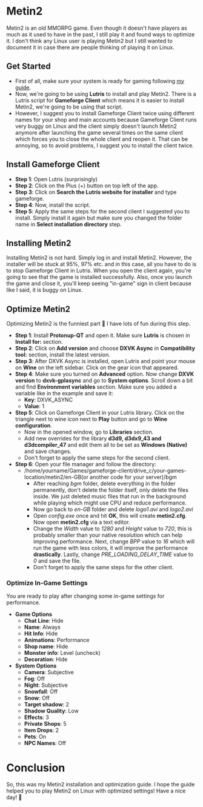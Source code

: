 # Metin2
Metin2 is an old MMORPG game. Even though it doesn't have players as much as it used to have in the past, I still play it and found ways to optimize it. I don't think any Linux user is playing Metin2 but I still wanted to document it in case there are people thinking of playing it on Linux.
## Get Started
- First of all, make sure your system is ready for gaming following [my guide](https://github.com/citloveslinux/Linux-Gaming-Guide/blob/main/1-Prepare-Your-System.md).
- Now, we're going to be using **Lutris** to install and play Metin2. There is a Lutris script for **Gameforge Client** which means it is easier to install Metin2, we're going to be using that script.
- However, I suggest you to install Gameforge Client twice using different names for your shop and main accounts because Gameforge Client runs very buggy on Linux and the client simply doesn't launch Metin2 anymore after launching the game several times on the same client which forces you to close the whole client and reopen it. That can be annoying, so to avoid problems, I suggest you to install the client twice.
## Install Gameforge Client
- **Step 1**: Open Lutris (surprisingly)
- **Step 2**: Click on the Plus (+) button on top left of the app.
- **Step 3**: Click on **Search the Lutris website for installer** and type gameforge.
- **Step 4**: Now, install the script.
- **Step 5**: Apply the same steps for the second client I suggested you to install. Simply install it again but make sure you changed the folder name in **Select installation directory** step.
## Installing Metin2
Installing Metin2 is not hard. Simply log in and install Metin2. However, the installer will be stuck at 95%, 97% etc. and in this case, all you have to do is to stop Gameforge Client in Lutris. When you open the client again, you're going to see that the game is installed successfully. Also, once you launch the game and close it, you'll keep seeing "in-game" sign in client because like I said, it is buggy on Linux.
## Optimize Metin2
Optimizing Metin2 is the funniest part 🤭 I have lots of fun during this step.
- **Step 1**: Install **Protonup-QT** and open it. Make sure **Lutris** is chosen in **Install for:** section.
- **Step 2**: Click on **Add version** and choose **DXVK Async** in **Compatibility tool:** section, install the latest version.
- **Step 3**: After DXVK Async is installed, open Lutris and point your mouse on **Wine** on the left sidebar. Click on the gear icon that appeared.
- **Step 4**: Make sure you turned on **Advanced** option. Now change **DXVK version** to **dxvk-gplasync** and go to **System options**. Scroll down a bit and find **Environment variables** section. Make sure you added a variable like in the example and save it:
  - **Key**: DXVK_ASYNC
  - **Value**: 1
- **Step 5**: Click on Gameforge Client in your Lutris library. Click on the triangle next to wine icon next to **Play** button and go to **Wine configuration**.
  - Now in the opened window, go to **Libraries** section.
  - Add new overrides for the library **d3d9, d3dx9_43 and d3dcompiler_47** and edit them all to be set as **Windows (Native)** and save changes.
  - Don't forget to apply the same steps for the second client.
- **Step 6**: Open your file manager and follow the directory:
  - /home/yourname/Games/gameforge-client/drive_c/your-games-location/metin2/en-GB(or another code for your server)/bgm
    - After reaching *bgm* folder, delete everything in the folder permanently, don't delete the folder itself, only delete the files inside. We just deleted music files that run in the background while playing which might use CPU and reduce performance.
    - Now go back to *en-GB* folder and delete *logo1.avi* and *logo2.avi*
    - Open *config.exe* once and hit **OK**, this will create **metin2.cfg**. Now open **metin2.cfg** via a text editor.
    - Change the *Width* value to *1280* and *Height* value to *720*, this is probably smaller than your native resolution which can help improving performance. Next, change *BPP* value to *16* which will run the game with less colors, it will improve the performance **drastically**. Lastly, change *PRE_LOADING_DELAY_TIME* value to *0* and save the file.
    - Don't forget to apply the same steps for the other client.
### Optimize In-Game Settings
You are ready to play after changing some in-game settings for performance.
- **Game Options**
  - **Chat Line**: Hide
  - **Name**: Always
  - **Hit Info**: Hide
  - **Animations**: Performance
  - **Shop name**: Hide
  - **Monster info**: Level (uncheck)
  - **Decoration**: Hide
- **System Options**
  - **Camera**: Subjective
  - **Fog**: Off
  - **Night**: Subjective
  - **Snowfall**: Off
  - **Snow**: Off
  - **Target shadow**: 2
  - **Shadow Quality**: Low
  - **Effects**: 3
  - **Private Shops**: 5
  - **Item Drops**: 2
  - **Pets**: On
  - **NPC Names**: Off
# Conclusion
So, this was my Metin2 installation and optimization guide. I hope the guide helped you to play Metin2 on Linux with optimized settings! Have a nice day! 🤭
